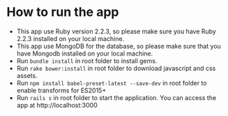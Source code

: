 # How to run the app

- This app use Ruby version 2.2.3, so please make sure you have Ruby 2.2.3 installed on your local machine.
- This app use MongoDB for the database, so please make sure that you have Mongodb installed on your local machine.
- Run `bundle install` in root folder to install gems.
- Run `rake bower:install` in root folder to download javascript and css assets.
- Run `npm install babel-preset-latest --save-dev` in root folder to enable transforms for ES2015+
- Run `rails s` in root folder to start the application. You can access the app at http://localhost:3000
